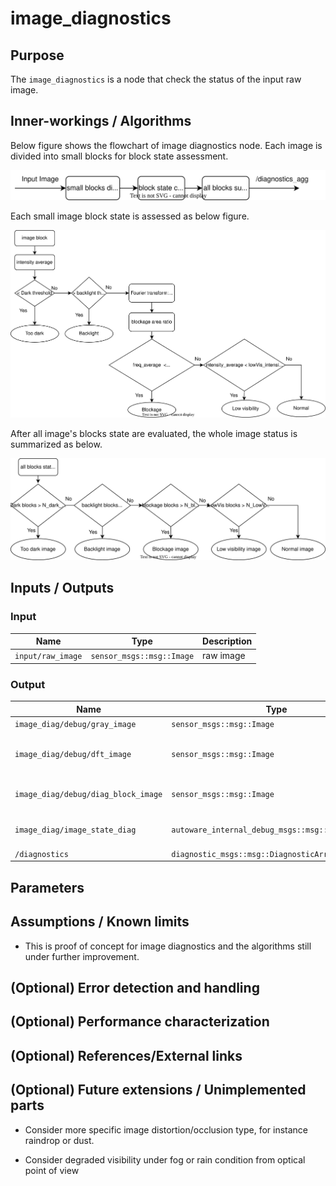 # image_diagnostics

## Purpose

The `image_diagnostics` is a node that check the status of the input raw image.

## Inner-workings / Algorithms

Below figure shows the flowchart of image diagnostics node. Each image is divided into small blocks for block state assessment.

![image diagnostics flowchart ](./image/image_diagnostics_overview.svg)

Each small image block state is assessed as below figure.

![block status decision tree ](./image/block_state_decision.svg)

After all image's blocks state are evaluated, the whole image status is summarized as below.

![whole image state decision tree](./image/image_status_decision.svg)

## Inputs / Outputs

### Input

| Name              | Type                      | Description |
| ----------------- | ------------------------- | ----------- |
| `input/raw_image` | `sensor_msgs::msg::Image` | raw image   |

### Output

| Name                                | Type                                    | Description                           |
| ----------------------------------- | --------------------------------------- | ------------------------------------- |
| `image_diag/debug/gray_image`       | `sensor_msgs::msg::Image`               | gray image                            |
| `image_diag/debug/dft_image`        | `sensor_msgs::msg::Image`               | discrete Fourier transformation image |
| `image_diag/debug/diag_block_image` | `sensor_msgs::msg::Image`               | each block state colorization         |
| `image_diag/image_state_diag`       | `autoware_internal_debug_msgs::msg::Int32Stamped`   | image diagnostics status value        |
| `/diagnostics`                      | `diagnostic_msgs::msg::DiagnosticArray` | diagnostics                           |

## Parameters

## Assumptions / Known limits

- This is proof of concept for image diagnostics and the algorithms still under further improvement.

## (Optional) Error detection and handling

## (Optional) Performance characterization

## (Optional) References/External links

## (Optional) Future extensions / Unimplemented parts

- Consider more specific image distortion/occlusion type, for instance raindrop or dust.

- Consider degraded visibility under fog or rain condition from optical point of view

